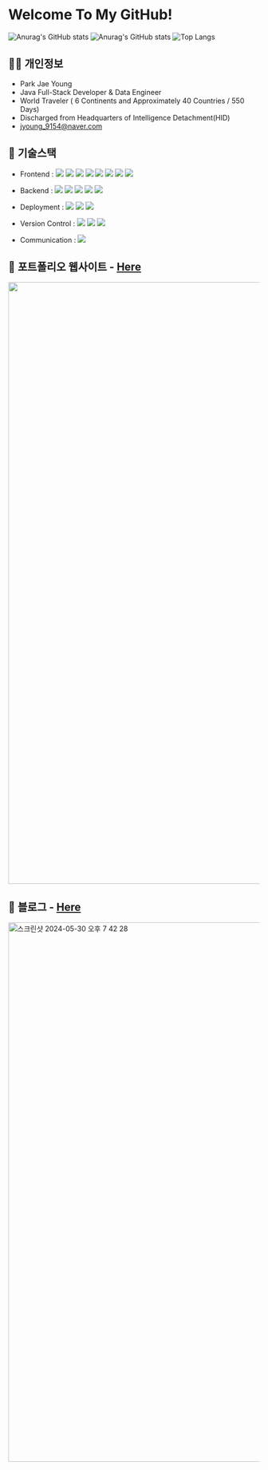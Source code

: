 # Welcome To My GitHub!

![Anurag's GitHub stats](https://github-readme-stats-sand-six-91.vercel.app/api?username=jyoung9154&repo=Coding_Study&count_private=true&show_icons=true&theme=calm&hide_rank=true&hide=stars,prs)
![Anurag's GitHub stats](https://github-readme-stats-sand-six-91.vercel.app/api?username=itbank-jobs&repo=project&count_private=true&show_icons=true&theme=calm&include_all_commits=true&hide_rank=true&hide=stars,prs)
![Top Langs](https://github-readme-stats-sand-six-91.vercel.app/api/top-langs/?username=itbank-jobs&repo=project&layout=compact&theme=calm)

## 🙋‍♂️ 개인정보
- Park Jae Young
- Java Full-Stack Developer & Data Engineer
- World Traveler ( 6 Continents and Approximately 40 Countries / 550 Days)
- Discharged from Headquarters of Intelligence Detachment(HID) 
- jyoung_9154@naver.com

## 🔨 기술스택
- Frontend :
<span><img src="https://img.shields.io/badge/HTML-e34f26?style=flat&logo=html5&logoColor=white"/></span>
<span><img src="https://img.shields.io/badge/CSS-1572b6?style=flat&logo=css3&logoColor=white"/></span>
<span><img src="https://img.shields.io/badge/JavaScript-dbab09?style=flat&logo=javascript&logoColor=white"/></span>
<span><img src="https://img.shields.io/badge/React-61dafb?style=flat&logo=react&logoColor=white"/></span>
<span><img src="https://img.shields.io/badge/jQuery-0769ad?style=flat&logo=jquery&logoColor=white"/></span>
<span><img src="https://img.shields.io/badge/Bootstrap-7952B3?style=flat&logo=bootstrap&logoColor=white"/></span>
<span><img src="https://img.shields.io/badge/React Query-FF4154?style=flat&logo=react-query&logoColor=white"/></span>
<span><img src="https://img.shields.io/badge/React Hook Form-EC5990?style=flat&logo=react-hook-form&logoColor=white"/></span>

- Backend :
<span><img src="https://img.shields.io/badge/Java-3776AB?style=flat&logo=java&logoColor=white"/></span>
<span><img src="https://img.shields.io/badge/Spring-8bc34b?style=flat&logo=spring&logoColor=white"/></span>
<span><img src="https://img.shields.io/badge/Spring1Boot-41AD48?style=flat&logo=springboot&logoColor=white"/></span>
<span><img src="https://img.shields.io/badge/JPA-FFCA28?style=flat&logo=JPA&logoColor=white"/></span>
<span><img src="https://img.shields.io/badge/Linux-3776AB?style=flat&logo=linux&logoColor=white"/></span>

- Deployment :
<span><img src="https://img.shields.io/badge/Redis-232f3e?style=flat&logo=redis&logoColor=white"/></span>
<span><img src="https://img.shields.io/badge/Nginx-00c7b7?style=flat&logo=nginx&logoColor=white"/></span>
<span><img src="https://img.shields.io/badge/Docker-2496ED?style=flat&logo=docker&logoColor=white"/></span>

- Version Control :
<span><img src="https://img.shields.io/badge/Git-f05032?style=flat&logo=git&logoColor=white"/></span>
<span><img src="https://img.shields.io/badge/GitHub-181717?style=flat&logo=github&logoColor=white"/></span>
<span><img src="https://img.shields.io/badge/SVN-0052cc?style=flat&logo=svn&logoColor=white"/></span><br/>
- Communication :
<span><img src="https://img.shields.io/badge/Jira-0052cc?style=flat&logo=jira&logoColor=white"/></span>

## 📝 포트폴리오 웹사이트 - <a href="https://jyoung9154.github.io">Here</a>
[<img width="1206" src="https://github.com/jyoung9154/jyoung9154/assets/38848601/0b1a8958-6ed9-4f89-b24a-8201a3990b38">](https://jyoung9154.github.io)
## 📝 블로그 - <a href="https://velog.io/@jyoung9154/repositioning">Here</a> 
[<img width="1081" alt="스크린샷 2024-05-30 오후 7 42 28" src="https://github.com/jyoung9154/jyoung9154/assets/38848601/17e0ce7c-2eba-4169-ba7b-2469f0c631a0">](https://velog.io/@jyoung9154)
